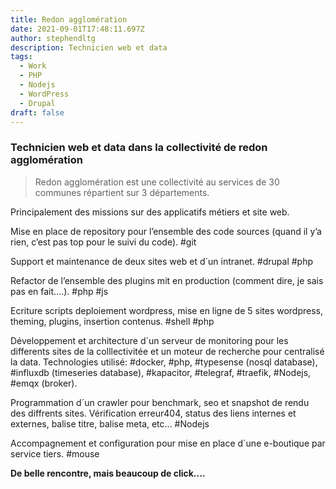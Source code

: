 ```yaml
---
title: Redon agglomération
date: 2021-09-01T17:48:11.697Z
author: stephendltg
description: Technicien web et data
tags:
  - Work
  - PHP
  - Nodejs
  - WordPress
  - Drupal
draft: false
---
```

### **Technicien web et data dans la collectivité de redon agglomération**

> Redon agglomération est une collectivité au services de 30 communes répartient sur 3 départements.

Principalement des missions sur des applicatifs métiers et site web.

Mise en place de repository pour l’ensemble des code sources (quand il y’a rien, c’est pas top pour le suivi du code). #git

Support et maintenance de deux sites web et d´un intranet. #drupal #php

Refactor de l’ensemble des plugins mit en production (comment dire, je sais pas en fait….). #php #js

Ecriture scripts deploiement wordpress, mise en ligne de 5 sites wordpress, theming, plugins, insertion contenus. #shell #php

Développement et architecture d´un serveur de monitoring pour les differents sites de la colllectivitée et un moteur de recherche pour centralisé la data. Technologies utilisé: #docker, #php, #typesense (nosql database), #influxdb (timeseries database), #kapacitor, #telegraf, #traefik, #Nodejs, #emqx (broker).

Programmation d´un crawler pour benchmark, seo et snapshot de rendu des diffrents sites. Vérification erreur404, status des liens internes et externes, balise titre, balise meta, etc... #Nodejs

Accompagnement et configuration pour mise en place d´une e-boutique par service tiers. #mouse

**De belle rencontre, mais beaucoup de click....**
